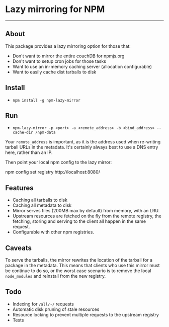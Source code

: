 # Lazy mirroring for NPM
---

## About

This package provides a lazy mirroring option for those that:

  * Don't want to mirror the entire couchDB for npmjs.org
  * Don't want to setup cron jobs for those tasks
  * Want to use an in-memory caching server (allocation configurable)
  * Want to easily cache dist tarballs to disk

## Install

  * `npm install -g npm-lazy-mirror`

## Run

  * `npm-lazy-mirror -p <port> -a <remote_address> -b <bind_address> --cache-dir /npm-data`

Your `remote_address` is important, as it is the address used when re-writing
tarball URLs in the metadata. It's certainly always best to use a DNS entry here,
rather than an IP.

Then point your local npm config to the lazy mirror:

   npm config set registry http://localhost:8080/

## Features

  * Caching all tarballs to disk
  * Caching all metadata to disk
  * Mirror serves files (200MB max by default) from memory, with an LRU.
  * Upstream resources are fetched on the fly from the remote registry, the fetching, storing and serving to the client all happen in the same request.
  * Configurable with other npm registries.

## Caveats

To serve the tarballs, the mirror rewrites the location of the tarball for a
package in the metadata. This means that clients who use this mirror must be continue to do so,
or the worst case scenario is to remove the local `node_modules` and reinstall from the new registry.

## Todo

  * Indexing for `/all/-/` requests
  * Automatic disk pruning of stale resources
  * Resource locking to prevent multiple requests to the upstream registry
  * Tests

